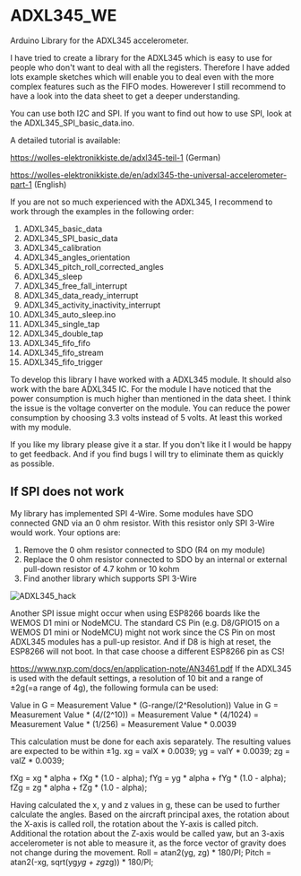 # ADXL345_WE
Arduino Library for the ADXL345 accelerometer. 

I have tried to create a library for the ADXL345 which is easy to use for people who don't want to deal with all the registers. Therefore I have added lots example sketches which will enable you to deal even with the more complex features such as the FIFO modes. Howerever I still recommend to have a look into the data sheet to get a deeper understanding. 

You can use both I2C and SPI. If you want to find out how to use SPI, look at the ADXL345_SPI_basic_data.ino. 

A detailed tutorial is available: 

https://wolles-elektronikkiste.de/adxl345-teil-1  (German)

https://wolles-elektronikkiste.de/en/adxl345-the-universal-accelerometer-part-1  (English) 

If you are not so much experienced with the ADXL345, I recommend to work through the examples in the following order:

1) ADXL345_basic_data
2) ADXL345_SPI_basic_data
3) ADXL345_calibration
4) ADXL345_angles_orientation
5) ADXL345_pitch_roll_corrected_angles
6) ADXL345_sleep
7) ADXL345_free_fall_interrupt
8) ADXL345_data_ready_interrupt
9) ADXL345_activity_inactivity_interrupt
10) ADXL345_auto_sleep.ino
11) ADXL345_single_tap
12) ADXL345_double_tap
13) ADXL345_fifo_fifo
14) ADXL345_fifo_stream
15) ADXL345_fifo_trigger

To develop this library I have worked with a ADXL345 module. It should also work with the bare ADXL345 IC. For the module I have noticed that the power consumption is much higher than mentioned in the data sheet. I think the issue is the voltage converter on the module. You can reduce the power consumption by choosing 3.3 volts instead of 5 volts. At least this worked with my module. 

If you like my library please give it a star. If you don't like it I would be happy to get feedback. And if you find bugs I will try to eliminate them as quickly as possible. 

<h2>If SPI does not work</h2>

My library has implemented SPI 4-Wire. Some modules have SDO connected GND via an 0 ohm resistor. With this resistor only SPI 3-Wire would work. Your options are:

1) Remove the 0 ohm resistor connected to SDO (R4 on my module)
2) Replace the 0 ohm resistor connected to SDO by an internal or external pull-down resistor of 4.7 kohm or 10 kohm
3) Find another library which supports SPI 3-Wire

![ADXL345_hack](https://github.com/wollewald/ADXL345_WE/assets/41305162/2fc39482-70f7-4de1-ac0b-2e27f28ac15e)

Another SPI issue might occur when using ESP8266 boards like the WEMOS D1 mini or NodeMCU. The standard CS Pin (e.g. D8/GPIO15 on a WEMOS D1 mini or NodeMCU) might not work since the CS Pin on most ADXL345 modules has a pull-up resistor. And if D8 is high at reset, the ESP8266 will not boot. In that case choose a different ESP8266 pin as CS!  


https://www.nxp.com/docs/en/application-note/AN3461.pdf
If the ADXL345 is used with the default settings, a resolution of 10 bit and a range of ±2g(=a range of 4g), the following formula can be used:

Value in G = Measurement Value * (G-range/(2^Resolution))
Value in G = Measurement Value * (4/(2^10)) = Measurement Value * (4/1024) = Measurement Value * (1/256) = Measurement Value * 0.0039

This calculation must be done for each axis separately. The resulting values are expected to be within ±1g.
xg = valX * 0.0039;
yg = valY * 0.0039;
zg = valZ * 0.0039;

fXg = xg * alpha + fXg * (1.0 - alpha);
fYg = yg * alpha + fYg * (1.0 - alpha);
fZg = zg * alpha + fZg * (1.0 - alpha);

Having calculated the x, y and z values in g, these can be used to further calculate the angles. Based on the aircraft principal axes, the rotation about the X-axis is called roll, the rotation about the Y-axis is called pitch. Additional the rotation about the Z-axis would be called yaw, but an 3-axis accelerometer is not able to measure it, as the force vector of gravity does not change during the movement.
Roll = atan2(yg, zg) * 180/PI;
Pitch = atan2(-xg, sqrt(yg*yg + zg*zg)) * 180/PI;